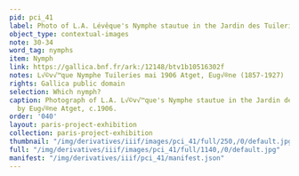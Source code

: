 ```yaml
---
pid: pci_41
label: Photo of L.A. Lévêque's Nymphe stautue in the Jardin des Tuileries
object_type: contextual-images
note: 30-34
word_tag: nymphs
item: Nymph
link: https://gallica.bnf.fr/ark:/12148/btv1b10516302f
notes: L√©v√™que Nymphe Tuileries mai 1906 Atget, Eug√®ne (1857-1927)
rights: Gallica public domain
selection: Which nymph?
caption: Photograph of L.A. L√©v√™que's Nymphe stautue in the Jardin des Tuileries
  by Eug√®ne Atget, c.1906.
order: '040'
layout: paris-project-exhibition
collection: paris-project-exhibition
thumbnail: "/img/derivatives/iiif/images/pci_41/full/250,/0/default.jpg"
full: "/img/derivatives/iiif/images/pci_41/full/1140,/0/default.jpg"
manifest: "/img/derivatives/iiif/pci_41/manifest.json"
---
```

